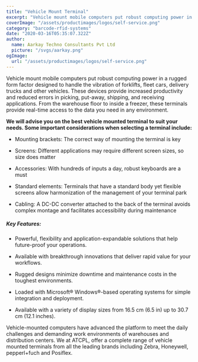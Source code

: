 ```yaml
---
title: "Vehicle Mount Terminal"
excerpt: "Vehicle mount mobile computers put robust computing power in a rugged form factor designed to handle the vibration of forklifts, fleet cars, delivery trucks and other vehicles. These devices provide increased productivity and reduced errors in picking, put-away, shipping, and receiving applications. From the warehouse floor to inside a freezer, these terminals provide real-time access to the data you need in any environment."
coverImage: "/assets/productimages/logos/self-service.png"
category: "barcode-rfid-systems"
date: "2020-03-16T05:35:07.322Z"
author:
  name: Aarkay Techno Consultants Pvt Ltd
  picture: "/svgs/aarkay.png"
ogImage:
  url: "/assets/productimages/logos/self-service.png"
---
```


Vehicle mount mobile computers put robust computing power in a rugged form factor designed to handle the vibration of forklifts, fleet cars, delivery trucks and other vehicles. These devices provide increased productivity and reduced errors in picking, put-away, shipping, and receiving applications. From the warehouse floor to inside a freezer, these terminals provide real-time access to the data you need in any environment.

**We will advise you on the best vehicle mounted terminal to suit your needs. Some important considerations when selecting a terminal include:**

- Mounting brackets: The correct way of mounting the terminal is key

- Screens: Different applications may require different screen sizes, so size does matter

- Accessories: With hundreds of inputs a day, robust keyboards are a must

- Standard elements: Terminals that have a standard body yet flexible screens allow harmonization of the management of your terminal park

- Cabling: A DC-DC converter attached to the back of the terminal avoids complex montage and facilitates accessibility during maintenance

##### Key Features:

- Powerful, flexibility and application-expandable solutions that help future-proof your operations.

- Available with breakthrough innovations that deliver rapid value for your workflows.

- Rugged designs minimize downtime and maintenance costs in the toughest environments.

- Loaded with Microsoft® Windows®-based operating systems for simple integration and deployment.

- Available with a variety of display sizes from 16.5 cm (6.5 in) up to 30.7 cm (12.1 inches).

Vehicle-mounted computers have advanced the platform to meet the daily challenges and demanding work environments of warehouses and distribution centers. We at ATCPL, offer a complete range of vehicle mounted terminals from all the leading brands including Zebra, Honeywell, pepperl+fuch and Posiflex.
